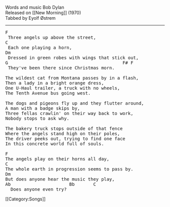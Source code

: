 Words and music Bob Dylan<br>
Released on [[New Morning]] (1970)<br>
Tabbed by Eyolf Østrem

----
<pre class="verse">
F
 Three angels up above the street,
C
 Each one playing a horn,
Dm
 Dressed in green robes with wings that stick out,
G                                           F# F
 They've been there since Christmas morn.

The wildest cat from Montana passes by in a flash,
Then a lady in a bright orange dress,
One U-Haul trailer, a truck with no wheels,
The Tenth Avenue bus going west.

The dogs and pigeons fly up and they flutter around,
A man with a badge skips by,
Three fellas crawlin' on their way back to work,
Nobody stops to ask why.

The bakery truck stops outside of that fence
Where the angels stand high on their poles,
The driver peeks out, trying to find one face
In this concrete world full of souls.

F
The angels play on their horns all day,
C
The whole earth in progression seems to pass by.
Dm
But does anyone hear the music they play,
Ab                      Bb       C
  Does anyone even try?
</pre>

[[Category:Songs]]